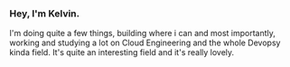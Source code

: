 ### Hey, I'm Kelvin. 

I'm doing quite a few things, building where i can and most importantly, working and studying a lot on Cloud Engineering and the whole Devopsy kinda field. It's quite an interesting field and it's really lovely.
